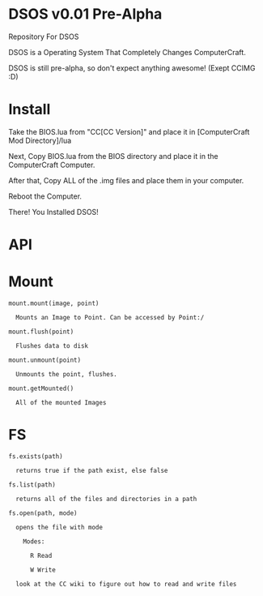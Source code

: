 DSOS v0.01 Pre-Alpha
====

Repository For DSOS

DSOS is a Operating System That Completely Changes ComputerCraft.

DSOS is still pre-alpha, so don't expect anything awesome! (Exept CCIMG :D)

Install
=======

Take the BIOS.lua from "CC[CC Version]" and place it in [ComputerCraft Mod Directory]/lua

Next, Copy BIOS.lua from the BIOS directory and place it in the ComputerCraft Computer.

After that, Copy ALL of the .img files and place them in your computer.

Reboot the Computer.

There! You Installed DSOS!

API
===

  Mount
  =====

    mount.mount(image, point)

      Mounts an Image to Point. Can be accessed by Point:/

    mount.flush(point)

      Flushes data to disk

    mount.unmount(point)

      Unmounts the point, flushes.

    mount.getMounted()

      All of the mounted Images

  FS
  ==

    fs.exists(path)

      returns true if the path exist, else false

    fs.list(path)

      returns all of the files and directories in a path

    fs.open(path, mode)

      opens the file with mode

        Modes:

          R Read

          W Write

      look at the CC wiki to figure out how to read and write files
